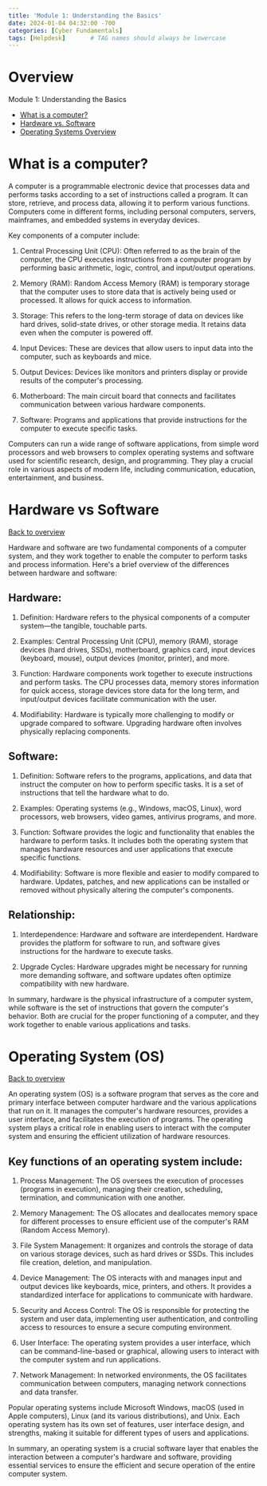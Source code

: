 ```yaml
---
title: 'Module 1: Understanding the Basics'
date: 2024-01-04 04:32:00 -700
categories: [Cyber Fundamentals]
tags: [Helpdesk]       # TAG names should always be lowercase
---
```

# Overview 
 Module 1: Understanding the Basics
   - [What is a computer?](#what-is-a-computer)
   - [Hardware vs. Software](#what-is-a-computer)
   - [Operating Systems Overview](#operating-system-os)

# What is a computer?
A computer is a programmable electronic device that processes data and performs tasks according to a set of instructions called a program. It can store, retrieve, and process data, allowing it to perform various functions. Computers come in different forms, including personal computers, servers, mainframes, and embedded systems in everyday devices.

Key components of a computer include:

1. Central Processing Unit (CPU): Often referred to as the brain of the computer, the CPU executes instructions from a computer program by performing basic arithmetic, logic, control, and input/output operations.

2. Memory (RAM): Random Access Memory (RAM) is temporary storage that the computer uses to store data that is actively being used or processed. It allows for quick access to information.

3. Storage: This refers to the long-term storage of data on devices like hard drives, solid-state drives, or other storage media. It retains data even when the computer is powered off.

4. Input Devices: These are devices that allow users to input data into the computer, such as keyboards and mice.

5. Output Devices: Devices like monitors and printers display or provide results of the computer's processing.

6. Motherboard: The main circuit board that connects and facilitates communication between various hardware components.

7. Software: Programs and applications that provide instructions for the computer to execute specific tasks.

Computers can run a wide range of software applications, from simple word processors and web browsers to complex operating systems and software used for scientific research, design, and programming. They play a crucial role in various aspects of modern life, including communication, education, entertainment, and business.

# Hardware vs Software
[Back to overview](#overview)

Hardware and software are two fundamental components of a computer system, and they work together to enable the computer to perform tasks and process information. Here's a brief overview of the differences between hardware and software:

## Hardware:
1. Definition: Hardware refers to the physical components of a computer system—the tangible, touchable parts.

2. Examples: Central Processing Unit (CPU), memory (RAM), storage devices (hard drives, SSDs), motherboard, graphics card, input devices (keyboard, mouse), output devices (monitor, printer), and more.

3. Function: Hardware components work together to execute instructions and perform tasks. The CPU processes data, memory stores information for quick access, storage devices store data for the long term, and input/output devices facilitate communication with the user.

4. Modifiability: Hardware is typically more challenging to modify or upgrade compared to software. Upgrading hardware often involves physically replacing components.

## Software:
1. Definition: Software refers to the programs, applications, and data that instruct the computer on how to perform specific tasks. It is a set of instructions that tell the hardware what to do.

2. Examples: Operating systems (e.g., Windows, macOS, Linux), word processors, web browsers, video games, antivirus programs, and more.

3. Function: Software provides the logic and functionality that enables the hardware to perform tasks. It includes both the operating system that manages hardware resources and user applications that execute specific functions.

4. Modifiability: Software is more flexible and easier to modify compared to hardware. Updates, patches, and new applications can be installed or removed without physically altering the computer's components.

## Relationship:
1. Interdependence: Hardware and software are interdependent. Hardware provides the platform for software to run, and software gives instructions for the hardware to execute tasks.

2. Upgrade Cycles: Hardware upgrades might be necessary for running more demanding software, and software updates often optimize compatibility with new hardware.

In summary, hardware is the physical infrastructure of a computer system, while software is the set of instructions that govern the computer's behavior. Both are crucial for the proper functioning of a computer, and they work together to enable various applications and tasks.

# Operating System (OS)
[Back to overview](#overview)

An operating system (OS) is a software program that serves as the core and primary interface between computer hardware and the various applications that run on it. It manages the computer's hardware resources, provides a user interface, and facilitates the execution of programs. The operating system plays a critical role in enabling users to interact with the computer system and ensuring the efficient utilization of hardware resources.

## Key functions of an operating system include:

1. Process Management: The OS oversees the execution of processes (programs in execution), managing their creation, scheduling, termination, and communication with one another.

2. Memory Management: The OS allocates and deallocates memory space for different processes to ensure efficient use of the computer's RAM (Random Access Memory).

3. File System Management: It organizes and controls the storage of data on various storage devices, such as hard drives or SSDs. This includes file creation, deletion, and manipulation.

4. Device Management: The OS interacts with and manages input and output devices like keyboards, mice, printers, and others. It provides a standardized interface for applications to communicate with hardware.

5. Security and Access Control: The OS is responsible for protecting the system and user data, implementing user authentication, and controlling access to resources to ensure a secure computing environment.

6. User Interface: The operating system provides a user interface, which can be command-line-based or graphical, allowing users to interact with the computer system and run applications.

7. Network Management: In networked environments, the OS facilitates communication between computers, managing network connections and data transfer.

Popular operating systems include Microsoft Windows, macOS (used in Apple computers), Linux (and its various distributions), and Unix. Each operating system has its own set of features, user interface design, and strengths, making it suitable for different types of users and applications.

In summary, an operating system is a crucial software layer that enables the interaction between a computer's hardware and software, providing essential services to ensure the efficient and secure operation of the entire computer system.